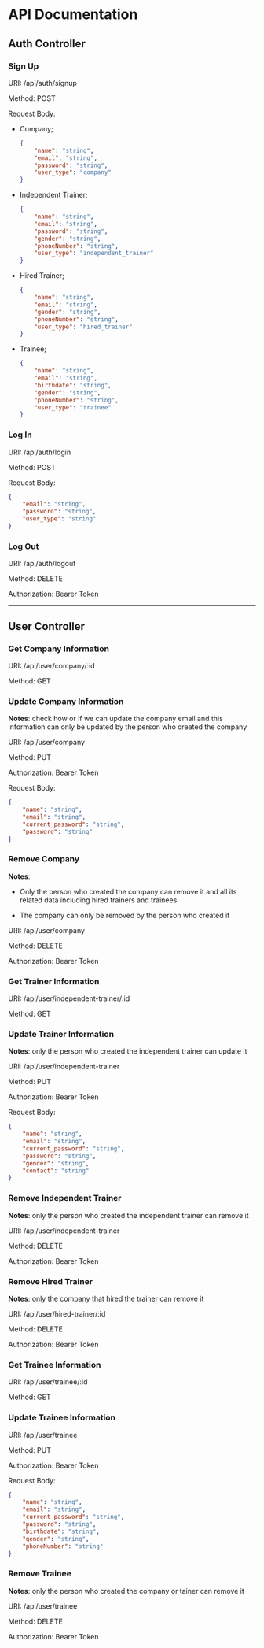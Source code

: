 # API Documentation

## Auth Controller

### Sign Up

URI: /api/auth/signup

Method: POST

Request Body:

- Company;

    ```json
    {
        "name": "string",
        "email": "string",
        "password": "string",
        "user_type": "company"
    }
    ```

- Independent Trainer;

    ```json
    {
        "name": "string",
        "email": "string",
        "password": "string",
        "gender": "string",
        "phoneNumber": "string",
        "user_type": "independent_trainer"
    }
    ```

- Hired Trainer;

    ```json
    {
        "name": "string",
        "email": "string",
        "gender": "string",
        "phoneNumber": "string",
        "user_type": "hired_trainer"
    }
    ```

- Trainee;

    ```json
    {
        "name": "string",
        "email": "string",
        "birthdate": "string",
        "gender": "string",
        "phoneNumber": "string",
        "user_type": "trainee"
    }
    ```

### Log In

URI: /api/auth/login

Method: POST

Request Body:

```json
{
    "email": "string",
    "password": "string",
    "user_type": "string"
}
```

### Log Out

URI: /api/auth/logout

Method: DELETE

Authorization: Bearer Token

---

## User Controller

### Get Company Information

URI: /api/user/company/:id

Method: GET

### Update Company Information

**Notes**: check how or if we can update the company email and this information can only be updated by the person who created the company

URI: /api/user/company

Method: PUT

Authorization: Bearer Token

Request Body:

```json
{
    "name": "string",
    "email": "string",
    "current_password": "string",
    "password": "string"
}
```

### Remove Company

**Notes**:

- Only the person who created the company can remove it and all its related data including hired trainers and trainees

- The company can only be removed by the person who created it

URI: /api/user/company

Method: DELETE

Authorization: Bearer Token

### Get Trainer Information

URI: /api/user/independent-trainer/:id

Method: GET

### Update Trainer Information

**Notes**: only the person who created the independent trainer can update it

URI: /api/user/independent-trainer

Method: PUT

Authorization: Bearer Token

Request Body:

```json
{
    "name": "string",
    "email": "string",
    "current_password": "string",
    "password": "string", 
    "gender": "string",
    "contact": "string"
}
```

### Remove Independent Trainer

**Notes**: only the person who created the independent trainer can remove it

URI: /api/user/independent-trainer

Method: DELETE

Authorization: Bearer Token

### Remove Hired Trainer

**Notes**: only the company that hired the trainer can remove it

URI: /api/user/hired-trainer/:id

Method: DELETE

Authorization: Bearer Token

### Get Trainee Information

URI: /api/user/trainee/:id

Method: GET

### Update Trainee Information

URI: /api/user/trainee

Method: PUT

Authorization: Bearer Token

Request Body:

```json
{
    "name": "string",
    "email": "string",
    "current_password": "string",
    "password": "string",
    "birthdate": "string",
    "gender": "string",
    "phoneNumber": "string"
}
```

### Remove Trainee

**Notes**: only the person who created the company or tainer can remove it

URI: /api/user/trainee

Method: DELETE

Authorization: Bearer Token